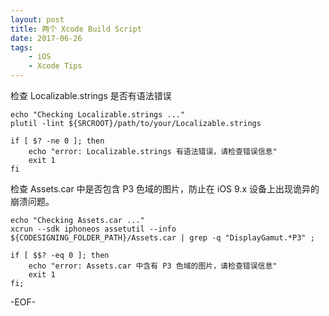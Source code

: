 ```yaml
---
layout: post
title: 两个 Xcode Build Script
date: 2017-06-26
tags: 
    - iOS
    - Xcode Tips
---
```


检查 Localizable.strings 是否有语法错误

```shell
echo "Checking Localizable.strings ..."
plutil -lint ${SRCROOT}/path/to/your/Localizable.strings

if [ $? -ne 0 ]; then
    echo "error: Localizable.strings 有语法错误，请检查错误信息"
    exit 1
fi
```

检查 Assets.car 中是否包含 P3 色域的图片，防止在 iOS 9.x 设备上出现诡异的崩溃问题。

```shell
echo "Checking Assets.car ..."
xcrun --sdk iphoneos assetutil --info ${CODESIGNING_FOLDER_PATH}/Assets.car | grep -q "DisplayGamut.*P3" ;

if [ $$? -eq 0 ]; then
    echo "error: Assets.car 中含有 P3 色域的图片，请检查错误信息"
    exit 1
fi;
```

-EOF-